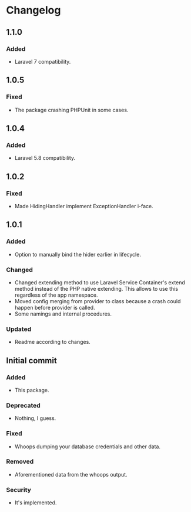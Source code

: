 # Changelog

## 1.1.0

### Added

- Laravel 7 compatibility.

## 1.0.5

### Fixed

- The package crashing PHPUnit in some cases.

## 1.0.4

### Added

- Laravel 5.8 compatibility.

## 1.0.2

### Fixed
- Made HidingHandler implement ExceptionHandler i-face.

## 1.0.1

### Added
- Option to manually bind the hider earlier in lifecycle.

### Changed
- Changed extending method to use Laravel Service Container's extend method instead of the PHP native extending. This allows to use this regardless of the app namespace.
- Moved config merging from provider to class because a crash could happen before provider is called.
- Some namings and internal procedures.

### Updated
- Readme according to changes.

## Initial commit

### Added
- This package.

### Deprecated
- Nothing, I guess.

### Fixed
- Whoops dumping your database credentials and other data.

### Removed
- Aforementioned data from the whoops output.

### Security
- It's implemented.
